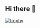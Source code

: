 ## Hi there 👋
[![trophy](https://github-profile-trophy.vercel.app/?username=Anufriev33&theme=onedark)](https://github.com/ryo-ma/github-profile-trophy)















